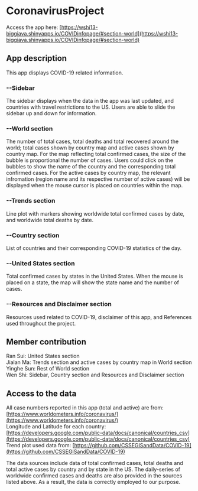 # CoronavirusProject

Access the app here: [https://wshi13-biggiava.shinyapps.io/COVIDinfopage/#section-world](https://wshi13-biggiava.shinyapps.io/COVIDinfopage/#section-world)

## App description

This app displays COVID-19 related information. 
### --Sidebar
The sidebar displays when the data in the app was last updated, and countries with travel restrictions to the US. Users are able to slide the sidebar up and down for information.
### --World section
The number of total cases, total deaths and total recovered around the world; total cases shown by country map and active cases shown by country map. For the map reflecting total confirmed cases, the size of the bubble is proportional the number of cases. Users could click on the bubbles to show the name of the country and the corresponding total confirmed cases. For the active cases by country map, the relevant infromation (region name and its respective number of active cases) will be displayed when the mouse cursor is placed on countries within the map.
### --Trends section
Line plot with markers showing worldwide total confirmed cases by date, and worldwide total deaths by date.
### --Country section
List of countries and their corresponding COVID-19 statistics of the day.
### --United States section
Total confirmed cases by states in the United States. When the mouse is placed on a state, the map will show the state name and the number of cases.
### --Resources and Disclaimer section
Resources used related to COVID-19, disclaimer of this app, and References used throughout the project.
  
  
## Member contribution
Ran Sui: United States section  
Jialan Ma: Trends section and active cases by country map in World section  
Yinghe Sun: Rest of World section  
Wen Shi: Sidebar, Country section and Resources and Disclaimer section  

## Access to the data
All case numbers reported in this app (total and active) are from: [https://www.worldometers.info/coronavirus/](https://www.worldometers.info/coronavirus/)  
Longitude and Latitude for each country: [https://developers.google.com/public-data/docs/canonical/countries_csv](https://developers.google.com/public-data/docs/canonical/countries_csv)  
Trend plot used data from: [https://github.com/CSSEGISandData/COVID-19](https://github.com/CSSEGISandData/COVID-19)

The data sources include data of total confirmed cases, total deaths and total active cases by country and by state in the US. The daily-series of worldwide confirmed cases and deaths are also provided in the sources listed above. As a result, the data is correctly employed to our purpose.
